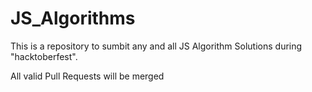 # JS_Algorithms
This is a repository to sumbit any and all JS Algorithm Solutions during "hacktoberfest".

All valid Pull Requests will be merged
